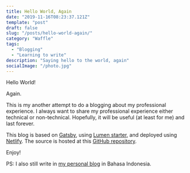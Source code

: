 ```yaml
---
title: Hello World, Again
date: "2019-11-16T08:23:37.121Z"
template: "post"
draft: false
slug: "/posts/hello-world-again/"
category: "Waffle"
tags:
  - "Blogging"
  - "Learning to write"
description: "Saying hello to the world, again"
socialImage: "/photo.jpg"
---
```


Hello World!

Again.

This is my another attempt to do a blogging about my professional experience. I always want to share my professional experience either technical or non-technical. Hopefully, it will be useful (at least for me) and last forever.

This blog is based on [Gatsby](https://www.gatsbyjs.org/), using [Lumen starter](https://github.com/alxshelepenok/gatsby-starter-lumen), and deployed using [Netlify](https://www.netlify.com/). The source is hosted at this [GitHub repository](https://github.com/ismailsunni/blog).

Enjoy!

PS: I also still write in [my personal blog](https://ismailsunni.wordpress.com/) in Bahasa Indonesia.
